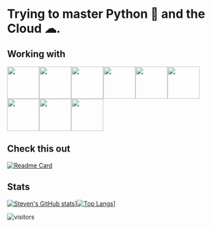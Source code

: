 # Trying to master Python 🐍 and the Cloud ☁.
 
## Working with

<img src="https://cdn.jsdelivr.net/gh/devicons/devicon/icons/html5/html5-original.svg" width="75" /><img src="https://cdn.jsdelivr.net/gh/devicons/devicon/icons/css3/css3-original.svg" width="75" /><img src="https://cdn.jsdelivr.net/gh/devicons/devicon/icons/python/python-original.svg" width="75" /><img src="https://cdn.jsdelivr.net/gh/devicons/devicon/icons/javascript/javascript-original.svg" width="75" /><img src="https://cdn.jsdelivr.net/gh/devicons/devicon/icons/git/git-plain-wordmark.svg" width="75" /><img src="https://cdn.jsdelivr.net/gh/devicons/devicon/icons/jira/jira-original-wordmark.svg" width="75" /><img src="https://cdn.jsdelivr.net/gh/devicons/devicon/icons/linux/linux-original.svg" width="75" /><img src="https://cdn.jsdelivr.net/gh/devicons/devicon/icons/postgresql/postgresql-plain-wordmark.svg" width="75" /><img src="https://cdn.jsdelivr.net/gh/devicons/devicon/icons/vscode/vscode-original-wordmark.svg" width="75" />

## Check this out
[![Readme Card](https://github-readme-stats.vercel.app/api/pin/?username=anuraghazra&repo=github-readme-stats&theme=dark)](https://github.com/anuraghazra/github-readme-stats)   

## Stats
[![Steven's GitHub stats](https://github-readme-stats.vercel.app/api?username=sstonaker&show_icons=true&theme=dark&count_private=true)](https://github.com/sstonaker)][![Top Langs](https://github-readme-stats.vercel.app/api/top-langs/?username=sstonaker&theme=dark&layout=compact)](https://github.com/sstonaker)]

![visitors](https://visitor-badge.glitch.me/badge?page_id=sstonaker.sstonakerd&left_color=gray&right_color=blue)
